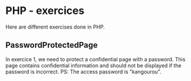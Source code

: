 # PHP - exercices
Here are different exercises done in PHP.

## PasswordProtectedPage
In exercice 1, we need to protect a confidential page with a password.
This page contains confidential information and should not be displayed if the password is incorrect.
PS: The access password is "kangourou".
